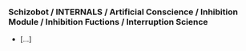### Schizobot / INTERNALS / Artificial Conscience / Inhibition Module / Inhibition Fuctions / Interruption Science
* [...]
